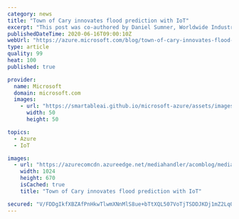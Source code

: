 ```yaml
---
category: news
title: "Town of Cary innovates flood prediction with IoT"
excerpt: "This post was co-authored by Daniel Sumner, Worldwide Industry Director, Government—Smart Infrastructure at Microsoft.\r\n\r\nAccording to Flood Safety, flooding is the most common type of natural disaster worldwide. It affects tens of millions of people around the world each year and causes, on average,"
publishedDateTime: 2020-06-16T09:00:10Z
webUrl: "https://azure.microsoft.com/blog/town-of-cary-innovates-flood-prediction-with-iot/"
type: article
quality: 99
heat: 100
published: true

provider:
  name: Microsoft
  domain: microsoft.com
  images:
    - url: "https://smartableai.github.io/microsoft-azure/assets/images/organizations/microsoft.com-50x50.jpg"
      width: 50
      height: 50

topics:
  - Azure
  - IoT

images:
  - url: "https://azurecomcdn.azureedge.net/mediahandler/acomblog/media/Default/blog/61b4a5f1-33bb-4726-872c-760102ea4678.jpg"
    width: 1024
    height: 670
    isCached: true
    title: "Town of Cary innovates flood prediction with IoT"

secured: "V/FDDgIkfXBZAfPnHkwTlwmXNnMlS8ue+bTtXQL507VoTjTSDDJKDj1mZ2LqQUHNC8jOgAe3eocg51Mlfrp7BWSwMnhv5A7L0IvHoyF6i8HADeAtp4mSn5KH63ZIqd+ylrG4MAZs9IPhbwP7RwnIwyzqCe2uxeZbldMDDV+9Y+L9DMUdYlc3Wdpcn6pVACtdrI75v8QgNyp/Ob8Wxam7BnTJ+TFbigO9kRaLeeZdU+yKnGvyM4f5GFoZ95tD+pyLAlj1qxnMSYx/khsC1g6QehOXzORlZWeP4F5zFKh7VbWoka7ZPqMZ/2s9oZ4o0n9bv6Ed69zx5TgfIOMNeJOrhA==;6dq0zpu0CWsIJAKdcH5ScQ=="
---
```



